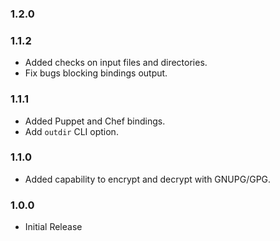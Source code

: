 ### 1.2.0

### 1.1.2
- Added checks on input files and directories.
- Fix bugs blocking bindings output.

### 1.1.1
- Added Puppet and Chef bindings.
- Add `outdir` CLI option.

### 1.1.0
- Added capability to encrypt and decrypt with GNUPG/GPG.

### 1.0.0
- Initial Release
